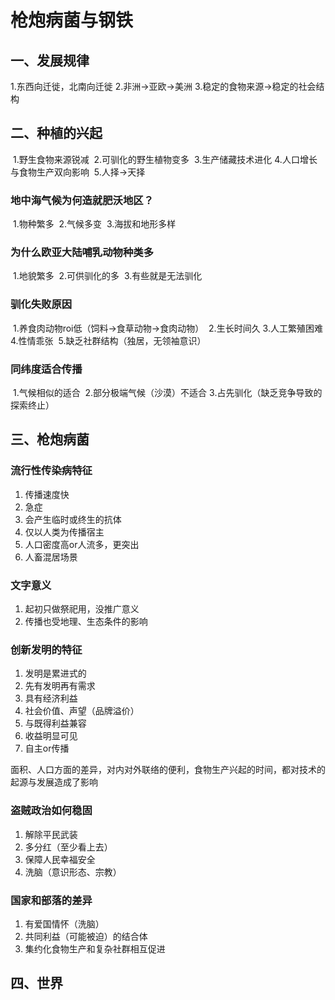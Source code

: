 # 枪炮病菌与钢铁



## 一、发展规律

   1.东西向迁徙，北南向迁徙
    2.非洲->亚欧->美洲
    3.稳定的食物来源->稳定的社会结构



## 二、种植的兴起

​    1.野生食物来源锐减
​    2.可驯化的野生植物变多
​    3.生产储藏技术进化
​    4.人口增长与食物生产双向影响
​    5.人择->天择



### 地中海气候为何造就肥沃地区？

​    1.物种繁多
​    2.气候多变
​    3.海拔和地形多样



### 为什么欧亚大陆哺乳动物种类多

​    1.地貌繁多
​    2.可供驯化的多
​    3.有些就是无法驯化



### 驯化失败原因

​    1.养食肉动物roi低（饲料->食草动物->食肉动物）
​    2.生长时间久
​    3.人工繁殖困难
​    4.性情乖张
​    5.缺乏社群结构（独居，无领袖意识）

### 同纬度适合传播

​    1.气候相似的适合
​    2.部分极端气候（沙漠）不适合
​    3.占先驯化（缺乏竞争导致的探索终止）



## 三、枪炮病菌

### 流行性传染病特征

1. 传播速度快
2. 急症
3. 会产生临时或终生的抗体
4. 仅以人类为传播宿主
5. 人口密度高or人流多，更突出
6. 人畜混居场景



### 文字意义

1. 起初只做祭祀用，没推广意义
2. 传播也受地理、生态条件的影响



### 创新发明的特征

1. 发明是累进式的
2. 先有发明再有需求
3. 具有经济利益
4. 社会价值、声望（品牌溢价）
5. 与既得利益兼容
6. 收益明显可见
7. 自主or传播



面积、人口方面的差异，对内对外联络的便利，食物生产兴起的时间，都对技术的起源与发展造成了影响

### 盗贼政治如何稳固

1. 解除平民武装
2. 多分红（至少看上去）
3. 保障人民幸福安全
4. 洗脑（意识形态、宗教）

### 国家和部落的差异

1. 有爱国情怀（洗脑）
2. 共同利益（可能被迫）的结合体
3. 集约化食物生产和复杂社群相互促进

## 四、世界

